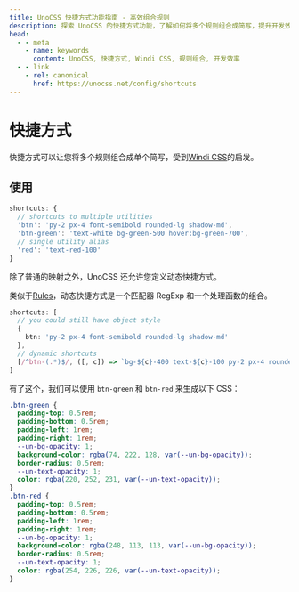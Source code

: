```yaml
---
title: UnoCSS 快捷方式功能指南 - 高效组合规则
description: 探索 UnoCSS 的快捷方式功能，了解如何将多个规则组合成简写，提升开发效率。
head:
  - - meta
    - name: keywords
      content: UnoCSS, 快捷方式, Windi CSS, 规则组合, 开发效率
  - - link
    - rel: canonical
      href: https://unocss.net/config/shortcuts      
---
```


# 快捷方式

快捷方式可以让您将多个规则组合成单个简写，受到[Windi CSS](https://windicss.org/features/shortcuts.html)的启发。

## 使用

<!--eslint-skip-->

```ts
shortcuts: {
  // shortcuts to multiple utilities
  'btn': 'py-2 px-4 font-semibold rounded-lg shadow-md',
  'btn-green': 'text-white bg-green-500 hover:bg-green-700',
  // single utility alias
  'red': 'text-red-100'
}
```

除了普通的映射之外，UnoCSS 还允许您定义动态快捷方式。

类似于[Rules](/config/rules)，动态快捷方式是一个匹配器 RegExp 和一个处理函数的组合。

```ts
shortcuts: [
  // you could still have object style
  {
    btn: 'py-2 px-4 font-semibold rounded-lg shadow-md'
  },
  // dynamic shortcuts
  [/^btn-(.*)$/, ([, c]) => `bg-${c}-400 text-${c}-100 py-2 px-4 rounded-lg`]
]
```

有了这个，我们可以使用 `btn-green` 和 `btn-red` 来生成以下 CSS：

```css
.btn-green {
  padding-top: 0.5rem;
  padding-bottom: 0.5rem;
  padding-left: 1rem;
  padding-right: 1rem;
  --un-bg-opacity: 1;
  background-color: rgba(74, 222, 128, var(--un-bg-opacity));
  border-radius: 0.5rem;
  --un-text-opacity: 1;
  color: rgba(220, 252, 231, var(--un-text-opacity));
}
.btn-red {
  padding-top: 0.5rem;
  padding-bottom: 0.5rem;
  padding-left: 1rem;
  padding-right: 1rem;
  --un-bg-opacity: 1;
  background-color: rgba(248, 113, 113, var(--un-bg-opacity));
  border-radius: 0.5rem;
  --un-text-opacity: 1;
  color: rgba(254, 226, 226, var(--un-text-opacity));
}
```
